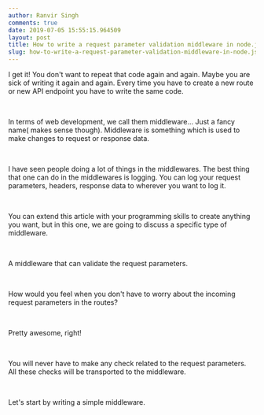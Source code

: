 ```yaml
---
author: Ranvir Singh
comments: true
date: 2019-07-05 15:55:15.964509
layout: post
title: How to write a request parameter validation middleware in node.js
slug: how-to-write-a-request-parameter-validation-middleware-in-node.js
---
```

I get it! You don't want to repeat that code again and again. Maybe you are sick of writing it again and again. Every time you have to create a new route or new API endpoint you have to write the same code.

&nbsp;

In terms of web development, we call them middleware... Just a fancy name( makes sense though). Middleware is something which is used to make changes to request or response data.

&nbsp;

I have seen people doing a lot of things in the middlewares.&nbsp;The best thing that one can do in the middlewares is logging. You can log your request parameters, headers, response data to wherever you want to log it.

&nbsp;

You can extend this article with your programming skills to create anything you want, but in this one, we are going to discuss a specific type of middleware.&nbsp;

&nbsp;

A middleware that can validate the request parameters.

&nbsp;

How would you feel when you don't have to worry about the incoming request parameters in the routes?

&nbsp;

Pretty awesome, right!

&nbsp;

You will never have to make any check related to the request parameters. All these checks will be transported to the middleware.

&nbsp;

Let's start by writing a simple middleware.

&nbsp;

<script src="https://gist.github.com/singh1114/766113f61c4f61b8357e4ff0223ec3c1.js"></script>

&nbsp;
&nbsp;